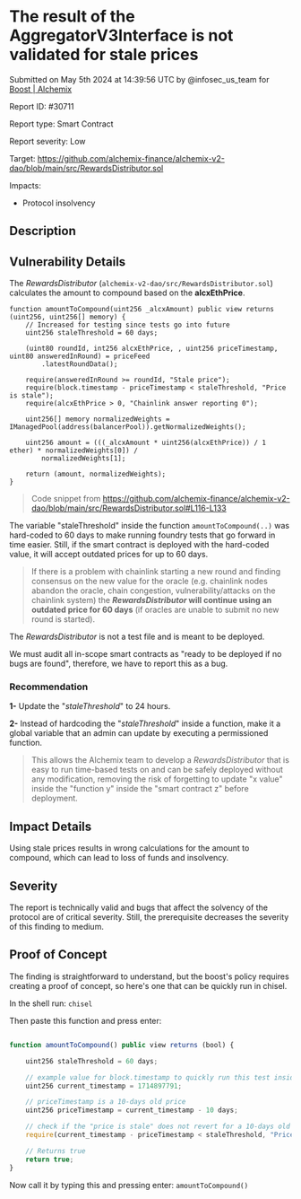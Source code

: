 
# The result of the AggregatorV3Interface is not validated for stale prices

Submitted on May 5th 2024 at 14:39:56 UTC by @infosec_us_team for [Boost | Alchemix](https://immunefi.com/bounty/alchemix-boost/)

Report ID: #30711

Report type: Smart Contract

Report severity: Low

Target: https://github.com/alchemix-finance/alchemix-v2-dao/blob/main/src/RewardsDistributor.sol

Impacts:
- Protocol insolvency

## Description
## Vulnerability Details
The *RewardsDistributor* (`alchemix-v2-dao/src/RewardsDistributor.sol`) calculates the amount to compound based on the **alcxEthPrice**.

```
function amountToCompound(uint256 _alcxAmount) public view returns (uint256, uint256[] memory) {
    // Increased for testing since tests go into future
    uint256 staleThreshold = 60 days;

    (uint80 roundId, int256 alcxEthPrice, , uint256 priceTimestamp, uint80 answeredInRound) = priceFeed
        .latestRoundData();

    require(answeredInRound >= roundId, "Stale price");
    require(block.timestamp - priceTimestamp < staleThreshold, "Price is stale");
    require(alcxEthPrice > 0, "Chainlink answer reporting 0");

    uint256[] memory normalizedWeights = IManagedPool(address(balancerPool)).getNormalizedWeights();

    uint256 amount = (((_alcxAmount * uint256(alcxEthPrice)) / 1 ether) * normalizedWeights[0]) /
        normalizedWeights[1];

    return (amount, normalizedWeights);
}
```
> Code snippet from https://github.com/alchemix-finance/alchemix-v2-dao/blob/main/src/RewardsDistributor.sol#L116-L133

The variable "staleThreshold" inside the function `amountToCompound(..)` was hard-coded to 60 days to make running foundry tests that go forward in time easier. Still, if the smart contract is deployed with the hard-coded value, it will accept outdated prices for up to 60 days.

> If there is a problem with chainlink starting a new round and finding consensus on the new value for the oracle (e.g. chainlink nodes abandon the oracle, chain congestion, vulnerability/attacks on the chainlink system) the ***RewardsDistributor* will continue using an outdated price for 60 days** (if oracles are unable to submit no new round is started).

The *RewardsDistributor* is not a test file and is meant to be deployed.

We must audit all in-scope smart contracts as "ready to be deployed if no bugs are found", therefore, we have to report this as a bug.

### Recommendation

**1-** Update the "*staleThreshold*" to 24 hours.

**2-** Instead of hardcoding the "*staleThreshold*"  inside a function, make it a global variable that an admin can update by executing a permissioned function.
> This allows the Alchemix team to develop a *RewardsDistributor* that is easy to run time-based tests on and can be safely deployed without any modification, removing the risk of forgetting to update "x value" inside the "function y" inside the "smart contract z" before deployment.

## Impact Details
Using stale prices results in wrong calculations for the amount to compound, which can lead to loss of funds and insolvency.

## Severity
The report is technically valid and bugs that affect the solvency of the protocol are of critical severity. Still, the prerequisite decreases the severity of this finding to medium.


## Proof of Concept

The finding is straightforward to understand, but the boost's policy requires creating a proof of concept, so here's one that can be quickly run in chisel.

In the shell run: `chisel`

Then paste this function and press enter:
```javascript

function amountToCompound() public view returns (bool) {

    uint256 staleThreshold = 60 days;

    // example value for block.timestamp to quickly run this test inside chisel
    uint256 current_timestamp = 1714897791;

    // priceTimestamp is a 10-days old price
    uint256 priceTimestamp = current_timestamp - 10 days;

    // check if the "price is stale" does not revert for a 10-days old price
    require(current_timestamp - priceTimestamp < staleThreshold, "Price is stale");

    // Returns true
    return true;
}
```

Now call it by typing this and pressing enter:
`amountToCompound() `